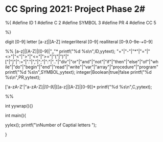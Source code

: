 # CC Spring 2021: Project Phase 2#	
%{
#define ID 1
#define C 2
#define SYMBOL 3
#define PR 4
#define CC 5

%}

digit   [0-9]
letter [a-z]|[A-Z]
integerliteral  [0-9]
realliteral [0-9.0-9e-+0-9]


%%
[a-z]|[A-Z]|[0-9]|"_"*           printf("%d %s\n",ID,yytext);
"+"|"-"|"*"|"="|"<>"|"<"|">"|"<="|">="|"("|")"|"["|"]"|":="|"."|","|";"|":"|".."|"div"|"or"|"and"|"not"|"if"|"then"|"else"|"of"|"while"|"do"|"begin"|"end"|"read"|"write"|"var"|"array"|"procedure"|"program"	printf("%d %s\n",SYMBOL,yytext);
integer|Boolean|true|false	printf("%d %s\n",PR,yytext);

['a-zA-Z'|"a-zA-Z]*|[0-9]*|[[a-z]|[A-Z]|[0-9]]*	 printf("%d %s\n",C,yytext);


	

%%
  

int yywrap(){}

int main(){
  
yylex();
printf("\nNumber of Captial letters ");	
  
}


